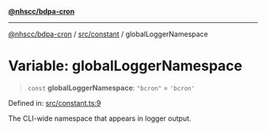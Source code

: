 [**@nhscc/bdpa-cron**](../../../README.md)

***

[@nhscc/bdpa-cron](../../../README.md) / [src/constant](../README.md) / globalLoggerNamespace

# Variable: globalLoggerNamespace

> `const` **globalLoggerNamespace**: `"bcron"` = `'bcron'`

Defined in: [src/constant.ts:9](https://github.com/nhscc/bdpa-cron/blob/8ad58c8c8508bf539936ccdd28c6f77ce4493fea/src/constant.ts#L9)

The CLI-wide namespace that appears in logger output.
